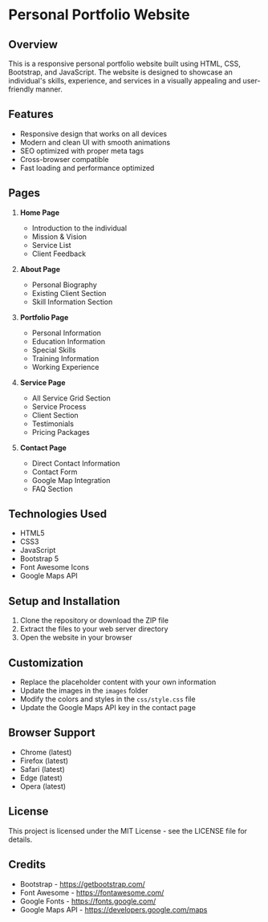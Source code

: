 # Personal Portfolio Website

## Overview
This is a responsive personal portfolio website built using HTML, CSS, Bootstrap, and JavaScript. The website is designed to showcase an individual's skills, experience, and services in a visually appealing and user-friendly manner.

## Features
- Responsive design that works on all devices
- Modern and clean UI with smooth animations
- SEO optimized with proper meta tags
- Cross-browser compatible
- Fast loading and performance optimized

## Pages
1. **Home Page**
   - Introduction to the individual
   - Mission & Vision
   - Service List
   - Client Feedback

2. **About Page**
   - Personal Biography
   - Existing Client Section
   - Skill Information Section

3. **Portfolio Page**
   - Personal Information
   - Education Information
   - Special Skills
   - Training Information
   - Working Experience

4. **Service Page**
   - All Service Grid Section
   - Service Process
   - Client Section
   - Testimonials
   - Pricing Packages

5. **Contact Page**
   - Direct Contact Information
   - Contact Form
   - Google Map Integration
   - FAQ Section

## Technologies Used
- HTML5
- CSS3
- JavaScript
- Bootstrap 5
- Font Awesome Icons
- Google Maps API

## Setup and Installation
1. Clone the repository or download the ZIP file
2. Extract the files to your web server directory
3. Open the website in your browser

## Customization
- Replace the placeholder content with your own information
- Update the images in the `images` folder
- Modify the colors and styles in the `css/style.css` file
- Update the Google Maps API key in the contact page

## Browser Support
- Chrome (latest)
- Firefox (latest)
- Safari (latest)
- Edge (latest)
- Opera (latest)

## License
This project is licensed under the MIT License - see the LICENSE file for details.

## Credits
- Bootstrap - https://getbootstrap.com/
- Font Awesome - https://fontawesome.com/
- Google Fonts - https://fonts.google.com/
- Google Maps API - https://developers.google.com/maps
